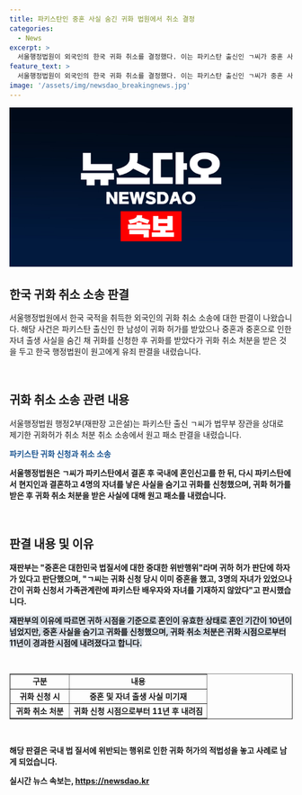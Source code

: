 ```yaml
---
title: 파키스탄인 중혼 사실 숨긴 귀화 법원에서 취소 결정
categories:
  - News
excerpt: >
  서울행정법원이 외국인의 한국 귀화 취소를 결정했다. 이는 파키스탄 출신인 ㄱ씨가 중혼 사실을 숨기고 귀화를 신청한 것이 발각되어 진행된 소송에서의 결과로, 재판부는 중혼을 한 것은 대한민국 법을 위반하는 행위로 귀화 허가에 중대한 결함이 있다고 판단하였다. 중요한 점은 ㄱ씨가 한국으로 이주한 뒤에도 파키스탄에서의 혼인과 자녀 출산을 계속했다는 것이며, 재판부는 귀화 신청 당시 이 사실을 알고 있었다면 허가를 하지 않았을 것이라고 밝혔다.
feature_text: >
  서울행정법원이 외국인의 한국 귀화 취소를 결정했다. 이는 파키스탄 출신인 ㄱ씨가 중혼 사실을 숨기고 귀화를 신청한 것이 발각되어 진행된 소송에서의 결과로, 재판부는 중혼을 한 것은 대한민국 법을 위반하는 행위로 귀화 허가에 중대한 결함이 있다고 판단하였다. 중요한 점은 ㄱ씨가 한국으로 이주한 뒤에도 파키스탄에서의 혼인과 자녀 출산을 계속했다는 것이며, 재판부는 귀화 신청 당시 이 사실을 알고 있었다면 허가를 하지 않았을 것이라고 밝혔다.
image: '/assets/img/newsdao_breakingnews.jpg'
---
```


<p><img src="/assets/img/newsdao_breakingnews.jpg" alt="flaretime 속보" /></p>

<h2 data-ke-size="size26">한국 귀화 취소 소송 판결</h2>

<p>서울행정법원에서 한국 국적을 취득한 외국인의 귀화 취소 소송에 대한 판결이 나왔습니다. 해당 사건은 파키스탄 출신인 한 남성이 귀화 허가를 받았으나 중혼과 중혼으로 인한 자녀 출생 사실을 숨긴 채 귀화를 신청한 후 귀화를 받았다가 귀화 취소 처분을 받은 것을 두고 한국 행정법원이 원고에게 유죄 판결을 내렸습니다.</p>

<p data-ke-size="size16">&nbsp;</p>

<h2 data-ke-size="size24">귀화 취소 소송 관련 내용</h2>

<p>서울행정법원 행정2부(재판장 고은설)는 파키스탄 출신 ㄱ씨가 법무부 장관을 상대로 제기한 귀화허가 취소 처분 취소 소송에서 원고 패소 판결을 내렸습니다. </p>

<p><b><span style="color: #1a5490;">파키스탄 귀화 신청과 취소 소송</span><b></p>

<p>서울행정법원은 ㄱ씨가 파키스탄에서 결혼 후 국내에 혼인신고를 한 뒤, 다시 파키스탄에서 현지인과 결혼하고 4명의 자녀를 낳은 사실을 숨기고 귀화를 신청했으며, 귀화 허가를 받은 후 귀화 취소 처분을 받은 사실에 대해 원고 패소를 내렸습니다.</p>

<p data-ke-size="size16">&nbsp;</p>

<h2 data-ke-size="size24">판결 내용 및 이유</h2>

<p>재판부는 "중혼은 대한민국 법질서에 대한 중대한 위반행위"라며 귀하 허가 판단에 하자가 있다고 판단했으며, "ㄱ씨는 귀화 신청 당시 이미 중혼을 했고, 3명의 자녀가 있었으나 간이 귀화 신청서 가족관계란에 파키스탄 배우자와 자녀를 기재하지 않았다"고 판시했습니다.</p>

<p><b><span style="background-color: #21538527;">재판부의 이유에 따르면 귀하 시점을 기준으로 혼인이 유효한 상태로 혼인 기간이 10년이 넘었지만, 중혼 사실을 숨기고 귀화를 신청했으며, 귀화 취소 처분은 귀화 시점으로부터 11년이 경과한 시점에 내려졌다고 합니다.</span></b></p>

<p data-ke-size="size16">&nbsp;</p>

<table style="width: 100%;" border="1">
<tbody>
<tr>
<td style="text-align: center; width: 30%; height: 17px;"><b>구분</b></td>
<td style="text-align: center; width: 70%; height: 17px;"><b>내용</b></td>
</tr>
<tr>
<td style="text-align: center; height: 17px;"><b>귀화 신청 시</b></td>
<td style="text-align: center; height: 17px;"><b>중혼 및 자녀 출생 사실 미기재</b></td>
</tr>
<tr>
<td style="text-align: center; height: 17px;"><b>귀화 취소 처분</b></td>
<td style="text-align: center; height: 17px;"><b>귀화 신청 시점으로부터 11년 후 내려짐</b></td>
</tr>
</tbody>
</table>

<p data-ke-size="size16">&nbsp;</p>

<p>해당 판결은 국내 법 질서에 위반되는 행위로 인한 귀화 허가의 적법성을 놓고 사례로 남게 되었습니다.</p>
실시간 뉴스 속보는, <a href="https://newsdao.kr" rel="dofollow">https://newsdao.kr</a>


